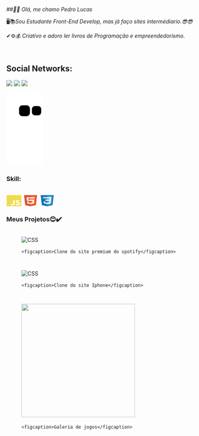 <p><i>##👾🤓 Olá, me chamo Pedro Lucas</i></p>
<p>🖥📚<i>Sou Estudante Front-End Develop, mas  já faço sites intermédiario.😎😎</i></p>
<p>✔⚙💰 <i>Criativo e adoro ler livros de Programação e empreendedorismo.</i></p></br>

<h2>Social Networks:</h2>
<div> 
  <a href="https://www.instagram.com/pedrolucas_dev/" target="_blank"><img src="https://img.shields.io/badge/-Instagram-%23E4405F?style=for-the-badge&logo=instagram&logoColor=white" target="_blank"></a> 
  <a href = "mailto:gemaluzente2015@gmail.com"><img src="https://img.shields.io/badge/-Gmail-%23333?style=for-the-badge&logo=gmail&logoColor=white" target="_blank"></a>
  <a href="https://www.linkedin.com/in/lucas-santos-5381b3212/" target="_blank"><img src="https://img.shields.io/badge/-LinkedIn-%230077B5?style=for-the-badge&logo=linkedin&logoColor=white" target="_blank"></a> 
 
  ![Snake animation](https://github.com/rafaballerini/rafaballerini/blob/output/github-contribution-grid-snake.svg)
 
</div>
<h3>Skill:</h3>
<div style="display: inline_block"><br>
  <img align="center" alt="Rafa-Js" height="30" width="40" src="https://raw.githubusercontent.com/devicons/devicon/master/icons/javascript/javascript-plain.svg">
  <img align="center" alt="Rafa-HTML" height="30" width="40" src="https://raw.githubusercontent.com/devicons/devicon/master/icons/html5/html5-original.svg">
  <img align="center" alt="Rafa-CSS" height="30" width="40" src="https://raw.githubusercontent.com/devicons/devicon/master/icons/css3/css3-original.svg">

</div>
  <h3>Meus Projetos😊✔️</h3>
  <div style='display:flex; flex-wrap: wrap;'>
  <figure>
        <img alt="CSS" height="300" width="300" src="https://github.com/PedroLuc-cpu/Imagem/blob/main/Projetos/spotify.png?raw=true">

    <figcaption>Clone do site premium do spotify</figcaption>
</figure>
  <figure>
        <img  alt="CSS" height="300" width="300" src="https://github.com/PedroLuc-cpu/Imagem/blob/main/Projetos/Captura%20de%20Tela%20(80).png?raw=true">

    <figcaption>Clone do site Iphone</figcaption>
</figure>
  <figure>
      <img  height="300" width="300" src="https://github.com/PedroLuc-cpu/Imagem/blob/main/Projetos/Captura%20de%20Tela%20(94).png?raw=true">

    <figcaption>Galeria de jogos</figcaption>
</figure>
</div>
